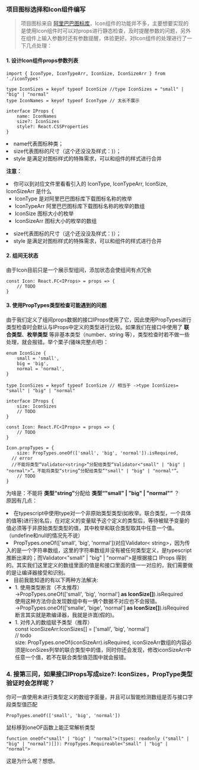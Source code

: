 ### 项目图标选择和Icon组件编写
>项目图标来自 <a href="https://www.iconfont.cn">阿里巴巴图标库</a>，Icon组件的功能并不多，主要想要实现的是使用Icon组件时可以对props进行静态检查，及时提醒参数的问题，另外在组件上输入参数时还有参数提醒，体验更好。对Icon组件的处理进行了一下几点处理：

#### 1. 设计Icon组件props参数列表
```
import { IconType, IconTypeArr, IconSize, IconSizeArr } from './iconTypes'

type IconSizes = keyof typeof IconSize //type IconSizes = "small" | "big" | "normal"
type IconNames = keyof typeof IconType // 太长不展示

interface IProps {
	name: IconNames
	size?: IconSizes
	style?: React.CSSProperties
}
```
<li>name代表图标种类；
<li>size代表图标的尺寸（这个还没没及样式：)）；
<li>style 是满足对图标样式的特殊需求，可以和组件的样式进行合并

<b>注意：</b> 
<li>你可以到对应文件里看看引入的 IconType, IconTypeArr, IconSize, IconSizeArr 是什么
  <ul>
    <li> IconType 是对阿里巴巴图标库下载图标名称的枚举
    <li> IconTypeArr 阿里巴巴图标库下载图标名称的枚举的数组
    <li> IconSize 图标大小的枚举
    <li> IconSizeArr 图标大小的枚举的数组
  </ul>
<li>size代表图标的尺寸（这个还没没及样式：)）；
<li>style 是满足对图标样式的特殊需求，可以和组件的样式进行合并

#### 2. 组间无状态
由于Icon目前只是一个展示型组间，添加状态会使组间有点冗余
```
const Icon: React.FC<IProps> = props => {
	// TODO
}
```
#### 3. 使用PropTypes类型检查可能遇到的问题
由于我们定义了组间props数据的接口IProps使用了它，因此使用PropTypes进行类型检查时会默认与IProps中定义的类型进行比较。如果我们在接口中使用了 <b>联合类型</b>、<b>枚举类型</b> 等非基本类型（number、string 等），类型检查时若不做一些处理，就会报错。举个栗子(骚味完整点吧)：

```
enum IconSize {
	small = 'small',
	big = 'big',
	normal = 'normal',
}

type IconSizes = keyof typeof IconSize // 相当于 ->type IconSizes= "small" | "big" | "normal"

interface IProps {
	size: IconSizes 
	// TODO
}

const Icon: React.FC<IProps> = props => {
	// TODO
}

Icon.propTypes = {
	size: PropTypes.oneOf(['small', 'big', 'normal']).isRequired,
  // error 
  //不能将类型“Validator<string>”分配给类型“Validator<"small" | "big" | "normal">”。不能将类型“string”分配给类型“"small" | "big" | "normal"”。
	// TODO
}
```
为啥是：不能将 <b>类型“string”</b>分配给 <b>类型“"small" | "big" | "normal"”</b> ？<br />
原因有几点：
<li> 在typescript中使用type对一个非原始类型类型(如枚举。联合类型，一个具体的值等)进行别名后，在对定义的变量赋予这个定义的类型后，等待被赋予变量的值必须等于非原始类型类型的值，其中枚举和联合类型取其中任意一个值。（undefine和null的情况先不说）
<li>PropTypes.oneOf(['small', 'big', 'normal'])对应Validator< string>，因为传入的是一个字符串数组，这里的字符串数组并没有被任何类型定义，是typescript推断出来的；而Validator<"small" | "big" | "normal">是根据接口 IProps 得到的。其实我们这里定义的数组里面的值是和接口里面的值一一对应的，我们需要做的是让编译器接受和识别。
<li>目前我能知道的有以下两种方法解决:
  <ul>
    <li>
      1. 使用类型断言（不太推荐）<br />
      ->PropTypes.oneOf(['small', 'big', 'normal']<b> as IconSize[]</b>).isRequired<br />
      使用这种方法你会发现数组中有一俩个数据不对应也不会报错。<br />
      ->PropTypes.oneOf(['smalle', 'bige', 'normal']<b> as IconSize[]</b>).isRequired<br />
      断言其实就是欺编译器，我就是许嵩(假的)。
    <li>
      1. 对传入的数组赋予类型（推荐）<br />
      const iconSizeArr:IconSizes[] = ['small', 'big', 'normal']<br />
      // todo <br />
      size: PropTypes.oneOf(iconSizeArr).isRequired,
      iconSizeArr数组的内容必须是IconSizes列举的联合类型中的值，同时你还会发现，修改iconSizeArr中任意一个值，若不在联合类型值范围中就会报错。
  </ul>

  ### 4. 接第三问，如果接口IProps写成size?: IconSizes，PropType类型验证时会怎样呢？
  你可一直使用未进行类型定义的数组字面量，并且可以智能检测数组是否与接口字段类型值匹配
  ```
  PropTypes.oneOf(['small', 'big', 'normal'])
  ```
  鼠标移到oneOF函数上能正常解析类型
  ```
  function oneOf<"small" | "big" | "normal">(types: readonly ("small" | "big" | "normal")[]): PropTypes.Requireable<"small" | "big" | "normal">
  ```
  这是为什么呢？想想。
